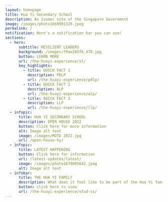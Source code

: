 ```yaml
---
layout: homepage
title: Hua Yi Secondary School
description: An Isomer site of the Singapore Government
image: /images/photo1669991329.jpeg
permalink: /
notification: Here's a notification bar you can use!
sections:
  - hero:
      subtitle: RESILIENT LEADERS
      background: /images/f9ae285f6_470.jpg
      button: LEARN MORE
      url: /the-huayi-experience/sl/
      key_highlights:
        - title: QUICK FACT 1
          description: PDLP
          url: /the-huayi-experience/pdlp/
        - title: QUICK FACT 2
          description: ALP
          url: /the-huayi-experience/alp/
        - title: QUICK FACT 3
          description: LLP
          url: /the-huayi-experience/llp/
  - infopic:
      title: HUA YI SECONDARY SCHOOL
      description: OPEN HOUSE 2022
      button: Click here for more information
      alt: Image alt text
      image: /images/MOTD 2022.jpg
      url: /open-house-hy/
  - infopic:
      title: LATEST HAPPENING
      button: Click here for information
      url: /latest-updates/latest/
      image: /images/photo1670005642.jpeg
      alt: Image alt text
  - infobar:
      title: THE HUA YI FAMILY
      description: What does it feel like to be part of the Hua Yi family?
      button: click here to view
      url: /the-huayi-experience/stud-ss/
---
```

